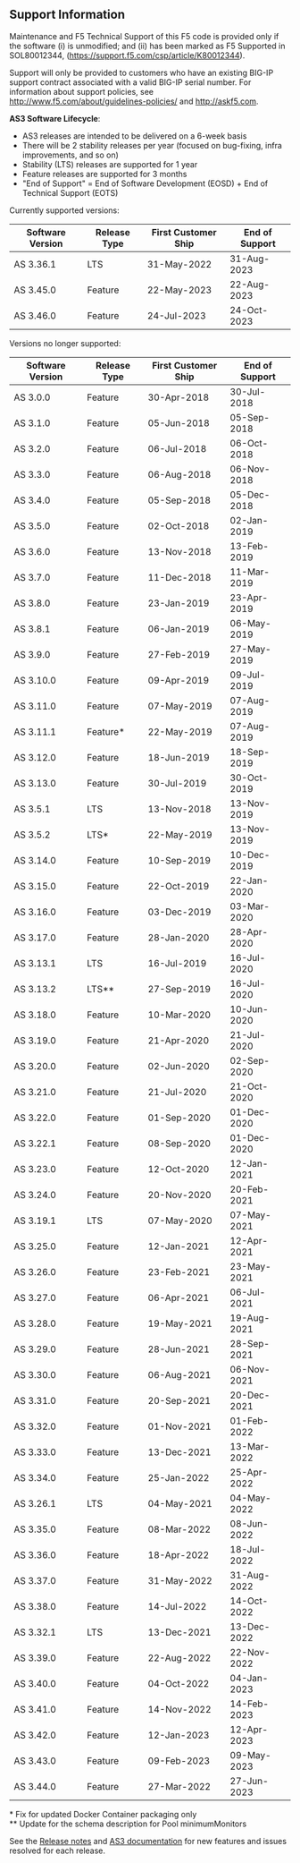 ## Support Information

Maintenance and F5 Technical Support of this F5 code is provided only if the
software (i) is unmodified; and (ii) has been marked as F5 Supported in
SOL80012344, (https://support.f5.com/csp/article/K80012344).

Support will only be provided to customers who have an existing BIG-IP support contract associated with a valid BIG-IP serial number. 
For information about support policies, see http://www.f5.com/about/guidelines-policies/ and http://askf5.com.


**AS3 Software Lifecycle**:
* AS3 releases are intended to be delivered on a 6-week basis
* There will be 2 stability releases per year (focused on bug-fixing, infra improvements, and so on)
* Stability (LTS) releases are supported for 1 year
* Feature releases are supported for 3 months
* "End of Support" = End of Software Development (EOSD) + End of Technical Support (EOTS)

Currently supported versions:

| Software Version | Release Type  | First Customer Ship | End of Support  |
|------------------|---------------|---------------------|-----------------|
| AS 3.36.1        | LTS           |  31-May-2022        | 31-Aug-2023     |
| AS 3.45.0        | Feature       |  22-May-2023        | 22-Aug-2023     |
| AS 3.46.0        | Feature       |  24-Jul-2023        | 24-Oct-2023     |

Versions no longer supported:

| Software Version | Release Type  | First Customer Ship | End of  Support |
|------------------|---------------|---------------------|-----------------|
| AS 3.0.0         | Feature       |  30-Apr-2018        | 30-Jul-2018     |
| AS 3.1.0         | Feature       |  05-Jun-2018        | 05-Sep-2018     |
| AS 3.2.0         | Feature       |  06-Jul-2018        | 06-Oct-2018     |
| AS 3.3.0         | Feature       |  06-Aug-2018        | 06-Nov-2018     |
| AS 3.4.0         | Feature       |  05-Sep-2018        | 05-Dec-2018     |
| AS 3.5.0         | Feature       |  02-Oct-2018        | 02-Jan-2019     |
| AS 3.6.0         | Feature       |  13-Nov-2018        | 13-Feb-2019     |
| AS 3.7.0         | Feature       |  11-Dec-2018        | 11-Mar-2019     |
| AS 3.8.0         | Feature       |  23-Jan-2019        | 23-Apr-2019     |
| AS 3.8.1         | Feature       |  06-Jan-2019        | 06-May-2019     |
| AS 3.9.0         | Feature       |  27-Feb-2019        | 27-May-2019     |
| AS 3.10.0        | Feature       |  09-Apr-2019        | 09-Jul-2019     |
| AS 3.11.0        | Feature       |  07-May-2019        | 07-Aug-2019     |
| AS 3.11.1        | Feature*      |  22-May-2019        | 07-Aug-2019     |
| AS 3.12.0        | Feature       |  18-Jun-2019        | 18-Sep-2019     |
| AS 3.13.0        | Feature       |  30-Jul-2019        | 30-Oct-2019     |
| AS 3.5.1         | LTS           |  13-Nov-2018        | 13-Nov-2019     |
| AS 3.5.2         | LTS*          |  22-May-2019        | 13-Nov-2019     |
| AS 3.14.0        | Feature       |  10-Sep-2019        | 10-Dec-2019     |
| AS 3.15.0        | Feature       |  22-Oct-2019        | 22-Jan-2020     |
| AS 3.16.0        | Feature       |  03-Dec-2019        | 03-Mar-2020     |
| AS 3.17.0        | Feature       |  28-Jan-2020        | 28-Apr-2020     |
| AS 3.13.1        | LTS           |  16-Jul-2019        | 16-Jul-2020     |
| AS 3.13.2        | LTS**         |  27-Sep-2019        | 16-Jul-2020     |
| AS 3.18.0        | Feature       |  10-Mar-2020        | 10-Jun-2020     |
| AS 3.19.0        | Feature       |  21-Apr-2020        | 21-Jul-2020     |
| AS 3.20.0        | Feature       |  02-Jun-2020        | 02-Sep-2020     |
| AS 3.21.0        | Feature       |  21-Jul-2020        | 21-Oct-2020     |
| AS 3.22.0        | Feature       |  01-Sep-2020        | 01-Dec-2020     |
| AS 3.22.1        | Feature       |  08-Sep-2020        | 01-Dec-2020     |
| AS 3.23.0        | Feature       |  12-Oct-2020        | 12-Jan-2021     |
| AS 3.24.0        | Feature       |  20-Nov-2020        | 20-Feb-2021     |
| AS 3.19.1        | LTS           |  07-May-2020        | 07-May-2021     |
| AS 3.25.0        | Feature       |  12-Jan-2021        | 12-Apr-2021     |
| AS 3.26.0        | Feature       |  23-Feb-2021        | 23-May-2021     |
| AS 3.27.0        | Feature       |  06-Apr-2021        | 06-Jul-2021     |
| AS 3.28.0        | Feature       |  19-May-2021        | 19-Aug-2021     |
| AS 3.29.0        | Feature       |  28-Jun-2021        | 28-Sep-2021     |
| AS 3.30.0        | Feature       |  06-Aug-2021        | 06-Nov-2021     |
| AS 3.31.0        | Feature       |  20-Sep-2021        | 20-Dec-2021     |
| AS 3.32.0        | Feature       |  01-Nov-2021        | 01-Feb-2022     |
| AS 3.33.0        | Feature       |  13-Dec-2021        | 13-Mar-2022     |
| AS 3.34.0        | Feature       |  25-Jan-2022        | 25-Apr-2022     |
| AS 3.26.1        | LTS           |  04-May-2021        | 04-May-2022     |
| AS 3.35.0        | Feature       |  08-Mar-2022        | 08-Jun-2022     |
| AS 3.36.0        | Feature       |  18-Apr-2022        | 18-Jul-2022     |
| AS 3.37.0        | Feature       |  31-May-2022        | 31-Aug-2022     |
| AS 3.38.0        | Feature       |  14-Jul-2022        | 14-Oct-2022     |
| AS 3.32.1        | LTS           |  13-Dec-2021        | 13-Dec-2022     |
| AS 3.39.0        | Feature       |  22-Aug-2022        | 22-Nov-2022     |
| AS 3.40.0        | Feature       |  04-Oct-2022        | 04-Jan-2023     |
| AS 3.41.0        | Feature       |  14-Nov-2022        | 14-Feb-2023     |
| AS 3.42.0        | Feature       |  12-Jan-2023        | 12-Apr-2023     |
| AS 3.43.0        | Feature       |  09-Feb-2023        | 09-May-2023     |
| AS 3.44.0        | Feature       |  27-Mar-2022        | 27-Jun-2023     |

\* Fix for updated Docker Container packaging only  
\*\* Update for the schema description for Pool minimumMonitors


See the [Release notes](https://github.com/F5Networks/f5-appsvcs-extension/releases) and [AS3 documentation](https://clouddocs.f5.com/products/extensions/f5-appsvcs-extension/latest/refguide/revision-history.html) for new features and issues resolved for each release. 

